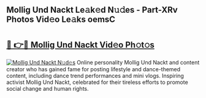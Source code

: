 ## Mollig Und Nackt Le𝚊k𝚎d N𝚞𝚍es - Part-XRv Photos Vid𝚎o Le𝚊ks oemsC

# <h2><a href="http://fb020l.evod.top/?m=Mollig+Und+Nackt">🔗 👉🔴 Mollig Und Nackt Vid𝚎o Ph𝚘t𝚘s</a></h2>

[![Mollig Und Nackt N𝚞d𝚎s](https://i.imgur.com/8V9OHl7.gif)](http://fb020l.evod.top/?m=Mollig+Und+Nackt)
Online personality Mollig Und Nackt and content creator who has gained fame for posting lifestyle and dance-themed content, including dance trend performances and mini vlogs. Inspiring activist Mollig Und Nackt, celebrated for their tireless efforts to promote social change and human rights. 
